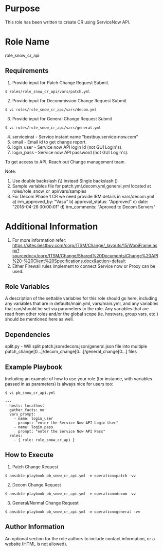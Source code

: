 Purpose
=======
This role has been written to create CR using ServiceNow API.

Role Name
=========
role_snow_cr_api

Requirements
------------

1. Provide input for Patch Change Request Submit.

```
$ roles/role_snow_cr_api/vars/patch.yml
```

2. Provide input for Decommission Change Request Submit. 

```
$ vi roles/role_snow_cr_api/vars/decom.yml
```
3. Provide input for General Change Request Submit

```
$ vi roles/role_snow_cr_api/vars/general.yml
```
4. serviceinst - Service instant name "bestbuy.service-now.com"
5. email - Email id to get change report.
6. login_user - Service now API login id (not GUI Login's). 
7. login_pass - Service now API password (not GUI Login's).

To get access to API, Reach out Change management team.

Note:

1. Use double backslash (\\) instead Single backslash (\)
2. Sample variables file for patch.yml,decom.yml,general.yml located at roles/role_snow_cr_api/vars/samples
3. For Decom Phase 1 CR we need provide IRM details in vars/decom.yml
   a) irm_approved_by: "Vasu"
   b) approval_status: "Approved"
   c) date: "2018-04-26 00:00:01"
   d) irm_comments: "Aproved to Decom Servers"

Additional Information
======================

1. For more information refer: https://sites.bestbuy.com/corp/ITSM/Change/_layouts/15/WopiFrame.aspx?sourcedoc=/corp/ITSM/Change/Shared%20Documents/Change%20API%20-%20Client%20Specifications.docx&action=default
2. Either Firewall rules implement to connect Service now or Proxy can be used.

Role Variables
--------------

A description of the settable variables for this role should go here, including any variables that are in defaults/main.yml, vars/main.yml, and any variables that can/should be set via parameters to the role. Any variables that are read from other roles and/or the global scope (ie. hostvars, group vars, etc.) should be mentioned here as well.

Dependencies
------------

split.py - Will split patch.json/decom.json/general.json file into multiple patch_change[0...]/decom_change[0...]/general_change[0...] files

Example Playbook
----------------

Including an example of how to use your role (for instance, with variables passed in as parameters) is always nice for users too:

```
$ vi pb_snow_cr_api.yml

---
- hosts: localhost
  gather_facts: no
  vars_prompt:
    - name: login_user
      prompt: "enter the Service Now API Login User"
    - name: login_pass
      prompt: "enter the Service Now API Pass"
  roles:
    - { role: role_snow_cr_api }

```

How to Execute
--------------

1. Patch Change Request

```
$ ansible-playbook pb_snow_cr_api.yml -e operation=patch -vv
```

2. Decom Change Request

```
$ ansible-playbook pb_snow_cr_api.yml -e operation=decom -vv
```

3. General/Normal Change Request

```
$ ansible-playbook pb_snow_cr_api.yml -e operation=general -vv
```


Author Information
------------------

An optional section for the role authors to include contact information, or a website (HTML is not allowed).
